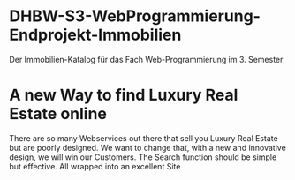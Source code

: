 # DHBW-S3-WebProgrammierung-Endprojekt-Immobilien
Der Immobilien-Katalog für das Fach Web-Programmierung im 3. Semester

<h1>
  A new Way to find Luxury Real Estate online
</h1>
<p>
  There are so many Webservices out there that sell you Luxury Real Estate but are poorly designed. We want to change that, with a new and innovative design, we will win our Customers. The Search function should be simple but effective. All wrapped into an excellent Site
</p>
